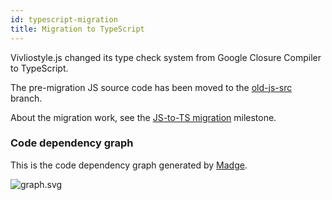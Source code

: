 ```yaml
---
id: typescript-migration
title: Migration to TypeScript
---
```


Vivliostyle.js changed its type check system from Google Closure Compiler to TypeScript.

The pre-migration JS source code has been moved to the [old-js-src](https://github.com/vivliostyle/vivliostyle/tree/old-js-src) branch.

About the migration work, see the [JS-to-TS migration](https://github.com/vivliostyle/vivliostyle/milestone/1) milestone.

### Code dependency graph

This is the code dependency graph generated by [Madge](https://github.com/pahen/madge).

![graph.svg](../../img/graph.svg)
